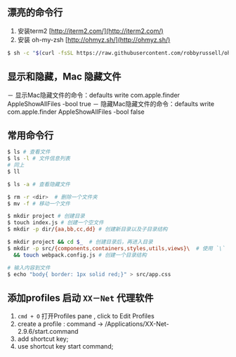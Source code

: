 ## 漂亮的命令行
1. 安装term2 [http://iterm2.com/](http://iterm2.com/)
2. 安装 oh-my-zsh [http://ohmyz.sh/](http://ohmyz.sh/)
```sh
$ sh -c "$(curl -fsSL https://raw.githubusercontent.com/robbyrussell/oh-my-zsh/master/tools/install.sh)"
```
## 显示和隐藏，Mac 隐藏文件
－ 显示Mac隐藏文件的命令：defaults write com.apple.finder AppleShowAllFiles -bool true
－ 隐藏Mac隐藏文件的命令：defaults write com.apple.finder AppleShowAllFiles -bool false
## 常用命令行
```sh
$ ls # 查看文件
$ ls -l # 文件信息列表
# 同上
$ ll

$ ls -a # 查看隐藏文件

$ rm -r <dir>  # 删除一个文件夹
$ mv -f # 移动一个文件

$ mkdir project # 创建目录
$ touch index.js # 创建一个空文件
$ mkdir -p dir/{aa,bb,cc,dd} # 创建新目录以及子目录结构

$ mkdir project && cd $_  # 创建目录后，再进入目录
$ mkdir -p src/{components,containers,styles,utils,views}\  # 使用 `\` 使命令折行，继续执行下一行命令
  && touch webpack.config.js # 创建一个目录结构

# 输入内容到文件
$ echo "body{ border: 1px solid red;}" > src/app.css

```
## 添加profiles 启动 `XX－Net` 代理软件
1. `cmd + O` 打开Profiles pane , click to Edit Profiles
2. create a profile : command -> /Applications/XX-Net-2.9.6/start.command
3. add shortcut key;
4. use shortcut key start command;
